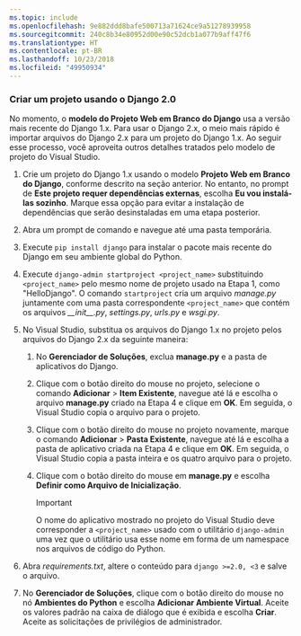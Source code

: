 ```yaml
---
ms.topic: include
ms.openlocfilehash: 9e882ddd8bafe500713a71624ce9a51278939958
ms.sourcegitcommit: 240c8b34e80952d00e90c52dcb1a077b9aff47f6
ms.translationtype: HT
ms.contentlocale: pt-BR
ms.lasthandoff: 10/23/2018
ms.locfileid: "49950934"
---
```

### <a name="create-a-project-using-django-20"></a>Criar um projeto usando o Django 2.0

No momento, o **modelo do Projeto Web em Branco do Django** usa a versão mais recente do Django 1.x. Para usar o Django 2.x, o meio mais rápido é importar arquivos do Django 2.x para um projeto do Django 1.x. Ao seguir esse processo, você aproveita outros detalhes tratados pelo modelo de projeto do Visual Studio.

1. Crie um projeto do Django 1.x usando o modelo **Projeto Web em Branco do Django**, conforme descrito na seção anterior. No entanto, no prompt de **Este projeto requer dependências externas**, escolha **Eu vou instalá-las sozinho**. Marque essa opção para evitar a instalação de dependências que serão desinstaladas em uma etapa posterior.

2. Abra um prompt de comando e navegue até uma pasta temporária.

3. Execute `pip install django` para instalar o pacote mais recente do Django em seu ambiente global do Python.

4. Execute `django-admin startproject <project_name>` substituindo `<project_name>` pelo mesmo nome de projeto usado na Etapa 1, como "HelloDjango". O comando `startproject` cria um arquivo *manage.py* juntamente com uma pasta correspondente `<project_name>` que contém os arquivos *\_\_init\_\_.py*, *settings.py*, *urls.py* e *wsgi.py*.

5. No Visual Studio, substitua os arquivos do Django 1.x no projeto pelos arquivos do Django 2.x da seguinte maneira:

   1. No **Gerenciador de Soluções**, exclua **manage.py** e a pasta de aplicativos do Django.
   2. Clique com o botão direito do mouse no projeto, selecione o comando **Adicionar** > **Item Existente**, navegue até lá e escolha o arquivo **manage.py** criado na Etapa 4 e clique em **OK**. Em seguida, o Visual Studio copia o arquivo para o projeto.
   3. Clique com o botão direito do mouse no projeto novamente, marque o comando **Adicionar** > **Pasta Existente**, navegue até lá e escolha a pasta de aplicativo criada na Etapa 4 e clique em **OK**. Em seguida, o Visual Studio copia a pasta inteira e os quatro arquivo para o projeto.
   4. Clique com o botão direito do mouse em **manage.py** e escolha **Definir como Arquivo de Inicialização**.

      > [!Important]
      > O nome do aplicativo mostrado no projeto do Visual Studio deve corresponder a `<project_name>` usado com o utilitário `django-admin` uma vez que o utilitário usa esse nome em forma de um namespace nos arquivos de código do Python.

6. Abra *requirements.txt*, altere o conteúdo para `django >=2.0, <3` e salve o arquivo.

7. No **Gerenciador de Soluções**, clique com o botão direito do mouse no nó **Ambientes do Python** e escolha **Adicionar Ambiente Virtual**. Aceite os valores padrão na caixa de diálogo que é exibida e escolha **Criar**. Aceite as solicitações de privilégios de administrador.

